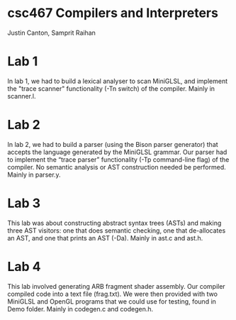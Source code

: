 # csc467 Compilers and Interpreters
Justin Canton, Samprit Raihan

# Lab 1
In lab 1, we had to build a lexical analyser to scan MiniGLSL, and implement the "trace scanner" functionality (-Tn switch) of the compiler. Mainly in scanner.l.

# Lab 2
In lab 2, we had to build a parser (using the Bison parser generator) that accepts the language generated by the MiniGLSL grammar. Our parser had to implement the “trace parser” functionality (-Tp command-line flag) of the compiler. No semantic analysis or AST construction needed be performed. Mainly in parser.y.

# Lab 3
This lab was about constructing abstract syntax trees (ASTs) and making three AST visitors: one that does semantic checking, one that de-allocates an AST, and one that prints an AST (-Da). Mainly in ast.c and ast.h.

# Lab 4
This lab involved generating ARB fragment shader assembly. Our compiler compiled code into a text file (frag.txt). We were then provided with two MiniGLSL and OpenGL programs that we could use for testing, found in Demo folder. Mainly in codegen.c and codegen.h.
